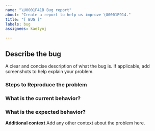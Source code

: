 ```yaml
---
name: "\U0001F41B Bug report"
about: "Create a report to help us improve \U0001F914."
title: "[ BUG ]"
labels: bug
assignees: kaelynj

---
```


## Describe the bug
A clear and concise description of what the bug is. If applicable, add screenshots to help explain your problem.

### Steps to Reproduce the problem


### What is the current behavior?


### What is the expected behavior?

**Additional context**
Add any other context about the problem here.
